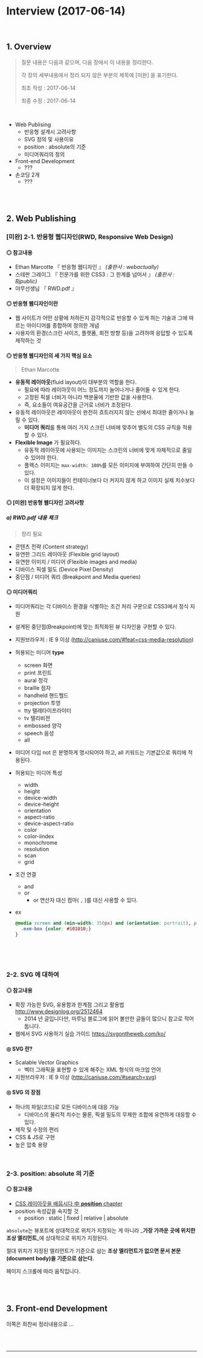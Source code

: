 # Interview (2017-06-14)



<br>



## 1. Overview

> 질문 내용은 다음과 같으며, 다음 장에서 이 내용을 정리한다. 
>
> 각 장의 세부내용에서 정리 되지 않은 부분의 제목에 [미완] 을 표기한다.
>
> 최초 작성 : 2017-06-14
>
> 최종 수정 : 2017-06-14

<br>

* Web Publising
  * 반응형 설계시 고려사항
  * SVG 정의 및 사용이유
  * position : absolute의 기준
  * 미디어쿼리의 정의
* Front-end Development
  * ???
* 손코딩 2개
  * ???




<br><br>



## 2. Web Publishing



### [미완] 2-1. 반응형 웹디자인(RWD, Responsive Web Design)

#### **◎ 참고내용**

* Ethan Marcotte 『 반응형 웹디자인 』 _(출판사 : webactually)_
* 스테판 그레이그 『 전문가를 위한 CSS3 : 그 한계를 넘어서 』 _(출판사 : Bjpublic)_
* 야무선생님  『 RWD.pdf 』



#### ◎ 반응형 웹디자인이란

* 웹 사이트가 어떤 상황에 처하든지 감각적으로 반응할 수 있게 하는 기술과 그에 따르는 아이디어를 종합하여 정의한 개념
* 사용자의 환경(스크린 사이즈, 플랫폼, 회전 방향 등)을 고려하여 응답할 수 있도록 제작하는 것



#### ◎ 반응형 웹디자인의 세 가지 핵심 요소

> Ethan Marcotte

* **유동적 레이아웃**(fluid layout)이 대부분의 역할을 한다.
  * 필요에 따라 레이아웃이 어느 정도까지 늘어나거나 줄어들 수 있게 한다.
  * 고정된 픽셀 너비가 아니라 백분율에 기반한 값을 사용한다.
  * 즉, 요소들이 여유공간을 근거로 너비가 조정된다.
* 유동적 레이아웃은 레이아웃이 완전히 흐트러지지 않는 선에서 최대한 줄이거나 늘릴 수 있다.
  * **미디어 쿼리**를 통해 여러 가지 스크린 너비에 맞추어 별도의 CSS 규칙을 적용할 수 있다.
* **Flexible Image** 가 필요하다.
  * 유동적 레이아웃에 사용되는 이미지는 스크린의 너비에 맞게 자체적으로 줄일 수 있어야 한다.
  * 플렉스 이미지는 `max-width: 100%`를 모든 이미지에 부여하여 간단히 만들 수 있다.
  * 이 설정은 이미지들이 컨테이너보다 더 커지지 않게 하고 이미지 실제 치수보다 더 확장되지 않게 한다.





#### ◎ [미완] 반응형 웹디자인 고려사항

##### a) RWD.pdf  내용 체크

> 정리 필요

* 콘텐츠 전략 (Content strategy)
* 유연한 그리드 레이아웃 (Flexible grid layout)
* 유연한 이미지 / 미디어 (Flexible images and media)
* 디바이스 픽셀 밀도 (Device Pixel Density)
* 중단점 / 미디어 쿼리 (Breakpoint and Media queries)





#### ◎ 미디어쿼리

* 미디어쿼리는 각 디바이스 환경을 식별하는 조건 처리 구문으로 CSS3에서 정식 지원

* 설계된 중단점(Breakpoint)에 맞는 최적화된 뷰 디자인을 구현할 수 있다.

* 지원브라우저 : IE 9 이상 (http://caniuse.com/#feat=css-media-resolution)

* 허용되는 미디어 **type**

  * screen 화면
  * print 프린트
  * aural 청각
  * braille 점자
  * handheld 핸드헬드
  * projection 투영
  * tty 텔레타이프라이터
  * tv 텔리비젼
  * embossed 양각
  * speech 음성
  * all

* 미디어 다입 not 은 분명하게 명시되어야 하고, all 키워드는 기본값으로 쿼리에 적용된다.

* 허용되는 미디어 특성

  *  width
  * height
  * device-width
  * device-height
  * orientation
  * aspect-ratio
  * device-aspect-ratio
  * color
  * color-iindex
  * monochrome
  * resolution
  * scan
  * grid

* 조건 연결

  * and
  * or
    * or 연산자 대신 컴마( `,` )를 대신 사용할 수 있다.

* ex

  ```css
  @media screen and (min-width: 350px) and (orientation: portrait), print {
    .exm-box {color: #101010;}
  }
  ```

  ​



<br>

### 2-2. SVG 에 대하여

#### **◎ 참고내용**

- 확장 가능한 SVG, 유용함과 한계점 그리고 활용법 http://www.designlog.org/2512464
  - 2014 년 글입니다만, 마루님 블로그에 읽어 볼만한 글들이 많으니 참고로 적어 둡니다.
- 웹에서 SVG 사용하기 실습 가이드 https://svgontheweb.com/ko/



#### ◎ SVG 란?

* Scalable Vector Graphics
  * 벡터 그래픽을 표현할 수 있게 해주는 XML 형식의 마크업 언어
* 지원브라우저 : IE 9 이상 (http://caniuse.com/#search=svg)



#### ◎ SVG 의 장점

* 하나의 파일(코드)로 모든 디바이스에 대응 가능
  * 디바이스의 물리적 치수는 물론, 픽셀 밀도의 무제한 조합에 유연하게 대응할 수 있다.
* 제작 및 수정의 편리
* CSS & JS로 구현
* 높은 압축 용량



<br>



### 2-3. position: absolute 의 기준

#### **◎ 참고내용**

* [CSS 레이아웃을 배웁시다 中 **position** chapter](http://ko.learnlayout.com/position.html)
* position 속성값을 숙지할 것
  * position : static | fixed | relative | absolute 



`absolute`는 뷰포트에 상대적으로 위치가 지정되는 게 아니라 _**가장 가까운 곳에 위치한 조상 엘리먼트**_에 상대적으로 위치가 지정된다.

절대 위치가 지정된 엘리먼트가 기준으로 삼는 **조상 엘리먼트가 없으면 문서 본문(document body)을 기준으로 삼는다.** 

페이지 스크롤에 따라 움직입니다. 



<br><br>



## 3. Front-end  Development



이쪽은 희찬씨 정리내용으로 ...







<br><br>



------

<br>



